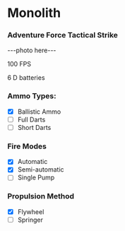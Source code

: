 # Monolith
### Adventure Force Tactical Strike

---photo here---

100 FPS

6 D batteries

### Ammo Types:
- [x] Ballistic Ammo
- [ ] Full Darts
- [ ] Short Darts

### Fire Modes
- [x] Automatic
- [x] Semi-automatic
- [ ] Single Pump

### Propulsion Method
- [x] Flywheel
- [ ] Springer
